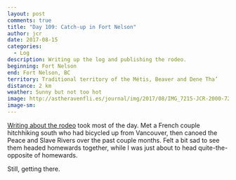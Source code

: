 ```yaml
---
layout: post
comments: true
title: "Day 109: Catch-up in Fort Nelson"
author: jcr
date: 2017-08-15
categories:
  - Log
description: Writing up the log and publishing the rodeo.
beginning: Fort Nelson
end: Fort Nelson, BC
territory: Traditional territory of the Métis, Beaver and Dene Tha’
distance: 2 km
weather: Sunny but not too hot
image: http://astheravenfli.es/journal/img/2017/08/IMG_7215-JCR-2000-72-web.jpg
image-sm:
---
```


<a href="http://astheravenfli.es/journal/2017/08/dawson-creek-stampede">Writing about the rodeo</a> took most of the day. Met a French couple hitchhiking south who had bicycled up from Vancouver, then canoed the Peace and Slave Rivers over the past couple months. Felt a bit sad to see them headed homewards together, while I was just about to head quite-the-opposite of homewards.

Still, getting there.